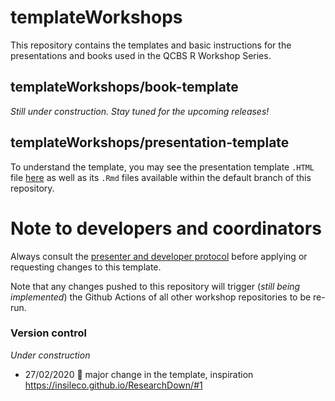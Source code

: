 # templateWorkshops

This repository contains the templates and basic instructions for the presentations and books used in the QCBS R Workshop Series.

## templateWorkshops/book-template

*Still under construction. Stay tuned for the upcoming releases!*

## templateWorkshops/presentation-template

To understand the template, you may see the presentation template `.HTML` file [here]() as well as its `.Rmd` files available within the default branch of this repository.

# Note to developers and coordinators

Always consult the [presenter and developer protocol]() before applying or requesting changes to this template. 

Note that any changes pushed to this repository will trigger (*still being implemented*) the Github Actions of all other workshop repositories to be re-run.

### Version control

*Under construction*

- 27/02/2020 :art: major change in the template, inspiration https://insileco.github.io/ResearchDown/#1